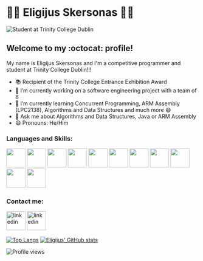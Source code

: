 # 👨‍💻 Eligijus Skersonas 👨‍💻
![Student at Trinity College Dublin](https://i.imgur.com/69CfB4d.png)
## Welcome to my :octocat: profile!

My name is Eligijus Skersonas and I'm a competitive programmer and student at Trinity College Dublin!!!

- 📚 Recipient of the Trinity College Entrance Exhibition Award
- 🔭 I’m currently working on a software engineering project with a team of 6 
- 🌱 I’m currently learning Concurrent Programming, ARM Assembly (LPC2138), Algorithms and Data Structures and much more 😄
- 💬 Ask me about Algorithms and Data Structures, Java or ARM Assembly
- 😄 Pronouns: He/Him

### Languages and Skills:
<img src="https://upload.wikimedia.org/wikipedia/en/3/30/Java_programming_language_logo.svg" width="50" height="50"> <img src="https://cdn.iconscout.com/icon/free/png-512/c-programming-569564.png" width="50" height="50"> <img src="https://cdn.freebiesupply.com/logos/large/2x/eclipse-11-logo-png-transparent.png" width="50" height="50"> <img src="https://upload.wikimedia.org/wikipedia/commons/thumb/1/1b/R_logo.svg/724px-R_logo.svg.png" width="50" height="50"> <img src="https://upload.wikimedia.org/wikipedia/commons/thumb/9/9a/Visual_Studio_Code_1.35_icon.svg/1024px-Visual_Studio_Code_1.35_icon.svg.png" width="50" height="50"> <img src="https://upload.wikimedia.org/wikipedia/commons/thumb/6/61/HTML5_logo_and_wordmark.svg/512px-HTML5_logo_and_wordmark.svg.png" width="50" height="50"> <img src="https://upload.wikimedia.org/wikipedia/commons/thumb/d/d5/CSS3_logo_and_wordmark.svg/1200px-CSS3_logo_and_wordmark.svg.png" width="50" height="50"> <img src="https://upload.wikimedia.org/wikipedia/commons/thumb/9/99/Unofficial_JavaScript_logo_2.svg/1024px-Unofficial_JavaScript_logo_2.svg.png" width="50" height="50"> <img src="https://upload.wikimedia.org/wikipedia/commons/thumb/9/9d/Xml_logo.svg/1280px-Xml_logo.svg.png" width="50" height="50"> <img src="https://upload.wikimedia.org/wikipedia/commons/thumb/d/d5/UML_logo.svg/400px-UML_logo.svg.png" width="50" height="50"> <img src="https://reposcope.com/media/unknown/none/scalable/basex.svg" width="50" height="50"> 

### Contact me:
[<img src='https://www.logo.wine/a/logo/LinkedIn/LinkedIn-Logo.wine.svg' alt='linkedin' height='50'>](https://www.linkedin.com/in/eligijus-skersonas/) [<img src='https://upload.wikimedia.org/wikipedia/commons/thumb/4/45/New_Logo_Gmail.svg/1280px-New_Logo_Gmail.svg.png' alt='linkedin' height='50'>](mailto:skersone@tcd.ie/) 



   

[![Top Langs](https://github-readme-stats.vercel.app/api/top-langs/?username=eli-scorpio&langs_count=3&theme=radical)](https://github.com/eli-scorpio/github-readme-stats)
[![Eligijus' GitHub stats](https://github-readme-stats.vercel.app/api?username=eli-scorpio&theme=radical)](https://github.com/eli-scorpio/github-readme-stats)  

![Profile views](https://gpvc.arturio.dev/eli-scorpio)  
